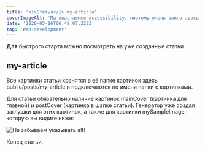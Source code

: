 ```yaml
---
title: '<i>Статья</i> my-article'
coverImageAlt: 'Мы хвастаемся accessibility, поэтому очень важно здесь указать описание того, что изображено на картинки в шапке статьи'
date: '2020-05-16T06:48:07.322Z'
tag: 'Web-development'
---
```


**Для** быстрого старта можно посмотреть на уже созданные статьи.

## my-article

Все картинки статьи хранятся в её папке картинок здесь public/posts/my-article
и подключаются по имени папки с картинками.

Для статьи обязательно наличие картинок mainCover (картинка для главной) и postCover (картинка в шапке статьи).
Генератор уже создал заглушки для этих картинок, а также для картинки mySampleImage,
которую вы видите ниже:

<Img imageName='mySampleImage' alt='Не забываем указывать alt!' />

Конец статьи.

